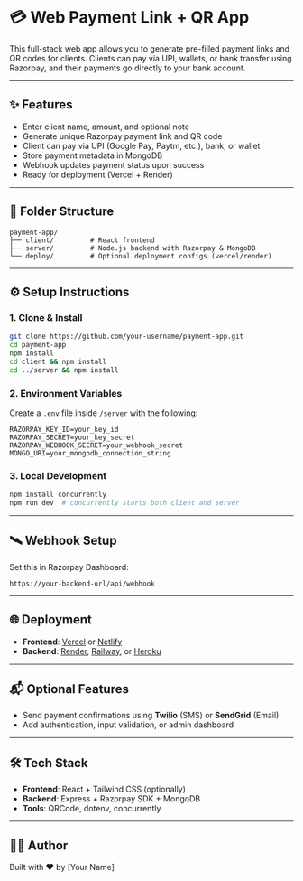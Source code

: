 
# 💳 Web Payment Link + QR App

This full-stack web app allows you to generate pre-filled payment links and QR codes for clients. Clients can pay via UPI, wallets, or bank transfer using Razorpay, and their payments go directly to your bank account.

---

## ✨ Features

- Enter client name, amount, and optional note
- Generate unique Razorpay payment link and QR code
- Client can pay via UPI (Google Pay, Paytm, etc.), bank, or wallet
- Store payment metadata in MongoDB
- Webhook updates payment status upon success
- Ready for deployment (Vercel + Render)

---

## 📁 Folder Structure

```
payment-app/
├── client/         # React frontend
├── server/         # Node.js backend with Razorpay & MongoDB
└── deploy/         # Optional deployment configs (vercel/render)
```

---

## ⚙️ Setup Instructions

### 1. Clone & Install

```bash
git clone https://github.com/your-username/payment-app.git
cd payment-app
npm install
cd client && npm install
cd ../server && npm install
```

### 2. Environment Variables

Create a `.env` file inside `/server` with the following:

```
RAZORPAY_KEY_ID=your_key_id
RAZORPAY_SECRET=your_key_secret
RAZORPAY_WEBHOOK_SECRET=your_webhook_secret
MONGO_URI=your_mongodb_connection_string
```

### 3. Local Development

```bash
npm install concurrently
npm run dev  # concurrently starts both client and server
```

---

## 🛰️ Webhook Setup

Set this in Razorpay Dashboard:
```
https://your-backend-url/api/webhook
```

---

## 🌐 Deployment

- **Frontend**: [Vercel](https://vercel.com) or [Netlify](https://www.netlify.com)
- **Backend**: [Render](https://render.com), [Railway](https://railway.app), or [Heroku](https://www.heroku.com)

---

## 📬 Optional Features

- Send payment confirmations using **Twilio** (SMS) or **SendGrid** (Email)
- Add authentication, input validation, or admin dashboard

---

## 🛠 Tech Stack

- **Frontend**: React + Tailwind CSS (optionally)
- **Backend**: Express + Razorpay SDK + MongoDB
- **Tools**: QRCode, dotenv, concurrently

---

## 👩‍💻 Author

Built with ❤️ by [Your Name]
